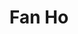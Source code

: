 ---
title: Fan Ho
layout: photographer_layout
thumb: ho-thumb.jpg
main: ho-01.jpg
shots:
    - ho-02.jpg
    - ho-03.jpg
    - ho-04.jpg
    - ho-05.jpg
    - ho-06.jpg
    - ho-07.jpg
references:
    - name: Official site
      url: http://www.fanhophotography.com/index.html
    - name: Wikipedia
      url: https://en.wikipedia.org/wiki/Fan_Ho
---